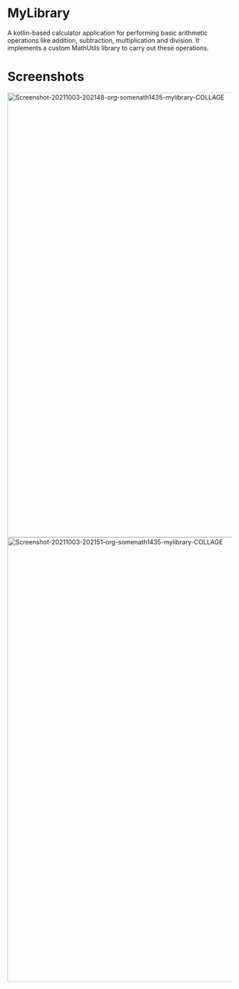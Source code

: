 # MyLibrary
A kotlin-based calculator application for performing basic arithmetic operations like addition, subtraction, multiplication and division. It implements a custom MathUtils library to carry out these operations.

# Screenshots
<img src="https://i.ibb.co/RQ8HvBV/Screenshot-20211003-202148-org-somenath1435-mylibrary-COLLAGE.jpg" alt="Screenshot-20211003-202148-org-somenath1435-mylibrary-COLLAGE" border="0" width="1000">
<img src="https://i.ibb.co/zXtGgg7/Screenshot-20211003-202151-org-somenath1435-mylibrary-COLLAGE.jpg" alt="Screenshot-20211003-202151-org-somenath1435-mylibrary-COLLAGE" border="0" width="1000">
